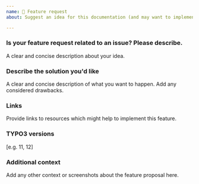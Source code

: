 ```yaml
---
name: 🚀 Feature request
about: Suggest an idea for this documentation (and may want to implement it 🙂)

---
```


### Is your feature request related to an issue? Please describe.

A clear and concise description about your idea.

### Describe the solution you'd like

A clear and concise description of what you want to happen. Add any considered drawbacks.

### Links

Provide links to resources which might help to implement this feature.

### TYPO3 versions

[e.g. 11, 12]

### Additional context

Add any other context or screenshots about the feature proposal here.
